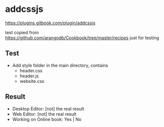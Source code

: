 # addcssjs

https://plugins.gitbook.com/plugin/addcssjs

test copied from https://github.com/arangodb/Cookbook/tree/master/recipes just for testing

## Test

- Add style folder in the main directory, contains 
    - header.css
    - header.js
    - website.css

## Result
- Desktop Editor: [not] the real result 
- Web Editor: [not] the real result 
- Working on Online book: Yes | No
